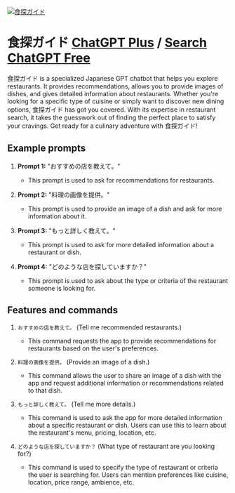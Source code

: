 
[![食探ガイド](https://files.oaiusercontent.com/file-TxMWX7EN0qYthG8Q3IIdj9gc?se=2123-10-17T03%3A07%3A58Z&sp=r&sv=2021-08-06&sr=b&rscc=max-age%3D31536000%2C%20immutable&rscd=attachment%3B%20filename%3D5044c713-9556-477a-aa17-95e2056bd309.png&sig=cMrFu3oxji5bIK//vLcYWeYFIwNin5tIzKvHA14efpg%3D)](https://chat.openai.com/g/g-yEDiYuY5O-shi-tan-gaido)

# 食探ガイド [ChatGPT Plus](https://chat.openai.com/g/g-yEDiYuY5O-shi-tan-gaido) / [Search ChatGPT Free](https://gptcall.net/index.html#/?search=%E9%A3%9F%E6%8E%A2%E3%82%AC%E3%82%A4%E3%83%89)

食探ガイド is a specialized Japanese GPT chatbot that helps you explore restaurants. It provides recommendations, allows you to provide images of dishes, and gives detailed information about restaurants. Whether you're looking for a specific type of cuisine or simply want to discover new dining options, 食探ガイド has got you covered. With its expertise in restaurant search, it takes the guesswork out of finding the perfect place to satisfy your cravings. Get ready for a culinary adventure with 食探ガイド!

## Example prompts

1. **Prompt 1:** "おすすめの店を教えて。"
   - This prompt is used to ask for recommendations for restaurants.

2. **Prompt 2:** "料理の画像を提供。"
   - This prompt is used to provide an image of a dish and ask for more information about it.

3. **Prompt 3:** "もっと詳しく教えて。"
   - This prompt is used to ask for more detailed information about a restaurant or dish.

4. **Prompt 4:** "どのような店を探していますか？"
   - This prompt is used to ask about the type or criteria of the restaurant someone is looking for.

## Features and commands

1. `おすすめの店を教えて。` (Tell me recommended restaurants.)
   - This command requests the app to provide recommendations for restaurants based on the user's preferences.

2. `料理の画像を提供。` (Provide an image of a dish.)
   - This command allows the user to share an image of a dish with the app and request additional information or recommendations related to that dish.

3. `もっと詳しく教えて。` (Tell me more details.)
   - This command is used to ask the app for more detailed information about a specific restaurant or dish. Users can use this to learn about the restaurant's menu, pricing, location, etc.

4. `どのような店を探していますか？` (What type of restaurant are you looking for?)
   - This command is used to specify the type of restaurant or criteria the user is searching for. Users can mention preferences like cuisine, location, price range, ambience, etc.


